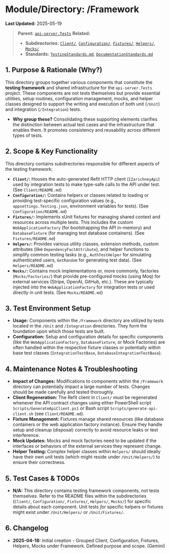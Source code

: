 # Module/Directory: /Framework

**Last Updated:** 2025-05-19

> **Parent:** [`api-server.Tests`](../README.md)
> **Related:**
> * **Subdirectories:** [`Client/`](Client/README.md), [`Configuration/`](Configuration/README.md), [`Fixtures/`](Fixtures/README.md), [`Helpers/`](Helpers/README.md), [`Mocks/`](Mocks/README.md)
> * **Standards:** [`TestingStandards.md`](../../Docs/Standards/TestingStandards.md), [`DocumentationStandards.md`](../../Docs/Development/DocumentationStandards.md)

## 1. Purpose & Rationale (Why?)

This directory groups together various components that constitute the **testing framework** and shared infrastructure for the `api-server.Tests` project. These components are not tests themselves but provide essential utilities, setup routines, configuration management, mocks, and helper classes designed to support the writing and execution of both unit (`/Unit`) and integration (`/Integration`) tests.

* **Why group these?** Consolidating these supporting elements clarifies the distinction between actual test cases and the infrastructure that enables them. It promotes consistency and reusability across different types of tests.

## 2. Scope & Key Functionality

This directory contains subdirectories responsible for different aspects of the testing framework:

* **`Client/`:** Houses the auto-generated Refit HTTP client (`IZarichneyApi`) used by integration tests to make type-safe calls to the API under test. (See `Client/README.md`)
* **`Configuration/`:** Contains helpers or classes related to loading or providing test-specific configuration values (e.g., `appsettings.Testing.json`, environment variables for tests). (See `Configuration/README.md`)
* **`Fixtures/`:** Implements xUnit fixtures for managing shared context and resources across multiple tests. This includes the custom `WebApplicationFactory` (for bootstrapping the API in-memory) and `DatabaseFixture` (for managing test database containers). (See `Fixtures/README.md`)
* **`Helpers/`:** Provides various utility classes, extension methods, custom attributes (like `DependencyFactAttribute`), and helper functions to simplify common testing tasks (e.g., `AuthTestHelper` for simulating authenticated users, `GetRandom` for generating test data). (See `Helpers/README.md`)
* **`Mocks/`:** Contains mock implementations or, more commonly, factories (`Mocks/Factories/`) that provide pre-configured mocks (using Moq) for external services (Stripe, OpenAI, GitHub, etc.). These are typically injected into the `WebApplicationFactory` for integration tests or used directly in unit tests. (See `Mocks/README.md`)

## 3. Test Environment Setup

* **Usage:** Components within the `/Framework` directory are utilized by tests located in the `/Unit` and `/Integration` directories. They form the foundation upon which those tests are built.
* **Configuration:** Setup and configuration details for specific components (like the `WebApplicationFactory`, `DatabaseFixture`, or Mock Factories) are often handled within the respective fixture classes or potentially within base test classes (`IntegrationTestBase`, `DatabaseIntegrationTestBase`).

## 4. Maintenance Notes & Troubleshooting

* **Impact of Changes:** Modifications to components within the `/Framework` directory can potentially impact a large number of tests. Changes should be made carefully and tested thoroughly.
* **Client Regeneration:** The Refit client in `Client/` must be regenerated whenever the API contract changes using either PowerShell script `Scripts/GenerateApiClient.ps1` or Bash script `Scripts/generate-api-client.sh` (see `Client/README.md`).
* **Fixture Management:** Fixtures manage shared resources (like database containers or the web application factory instance). Ensure they handle setup and cleanup (disposal) correctly to avoid resource leaks or test interference.
* **Mock Updates:** Mocks and mock factories need to be updated if the interfaces or behaviors of the external services they represent change.
* **Helper Testing:** Complex helper classes within `Helpers/` should ideally have their own unit tests (which might reside under `/Unit/Helpers/`) to ensure their correctness.

## 5. Test Cases & TODOs

* **N/A:** This directory contains testing framework components, not tests themselves. Refer to the README files within the subdirectories (`Client/`, `Configuration/`, `Fixtures/`, `Helpers/`, `Mocks/`) for specific details about each component. Unit tests *for* specific helpers or fixtures might exist under `/Unit/Helpers/` or `/Unit/Fixtures/`.

## 6. Changelog

* **2025-04-18:** Initial creation - Grouped Client, Configuration, Fixtures, Helpers, Mocks under Framework. Defined purpose and scope. (Gemini)

